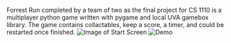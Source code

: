 Forrest Run completed by a team of two as the final project for CS 1110 is a multiplayer python game written with pygame and local UVA gamebox library. The game contains collactables, keep a score, a timer, and could be restarted once finished. 
![Image of Start Screen](https://i.imgur.com/ULe5OhR.png)
![Demo](https://i.imgur.com/PayTxXv.gif)

